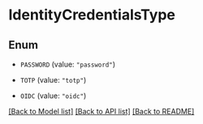 # IdentityCredentialsType

## Enum


* `PASSWORD` (value: `"password"`)

* `TOTP` (value: `"totp"`)

* `OIDC` (value: `"oidc"`)


[[Back to Model list]](../README.md#documentation-for-models) [[Back to API list]](../README.md#documentation-for-api-endpoints) [[Back to README]](../README.md)



